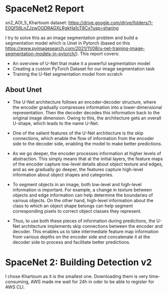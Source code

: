 # SpaceNet2 Report
sn2_AOI_5_Khartoum dataset: https://drive.google.com/drive/folders/1-E0Qf56LnZJzwOGDRAGXLRgkHa1cT8Cx?usp=sharing

I try to solve this as an image segmentation problem and build a segmentation model which is Unet in Pytorch (based on this https://www.pyimagesearch.com/2021/11/08/u-net-training-image-segmentation-models-in-pytorch/). This report covers:

* An overview of U-Net that make it a powerful segmentation model
* Creating a custom PyTorch Dataset for our image segmentation task
* Training the U-Net segmentation model from scratch

## About Unet
* The U-Net architecture follows an encoder-decoder structure, where the encoder gradually compresses information into a lower-dimensional representation. Then the decoder decodes this information back to the original image dimension. Owing to this, the architecture gets an overall U-shape, which leads to the name U-Net.

* One of the salient features of the U-Net architecture is the skip connections, which enable the flow of information from the encoder side to the decoder side, enabling the model to make better predictions.

* As we go deeper, the encoder processes information at higher levels of abstraction. This simply means that at the initial layers, the feature maps of the encoder capture low-level details about object texture and edges, and as we gradually go deeper, the features capture high-level information about object shapes and categories.

* To segment objects in an image, both low-level and high-level information is important. For example, a change in texture between objects and edge information can help determine the boundaries of various objects. On the other hand, high-level information about the class to which an object shape belongs can help segment corresponding pixels to correct object classes they represent.

* Thus, to use both these pieces of information during predictions, the U-Net architecture implements skip connections between the encoder and decoder. This enables us to take intermediate feature map information from various depths on the encoder side and concatenate it at the decoder side to process and facilitate better predictions.

# SpaceNet 2: Building Detection v2
I chose Khartoum as it is the smallest one. Downloading them is very time-consuming, AWS made me wait for 24h in oder to be able to register for AWS CLI. 
